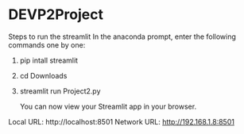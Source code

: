# DEVP2Project

Steps to run the streamlit
In the anaconda prompt, enter the following commands one by one:
1. pip intall streamlit
2. cd Downloads
3. streamlit run Project2.py

    You can now view your Streamlit app in your browser.

  Local URL: http://localhost:8501
  Network URL: http://192.168.1.8:8501
